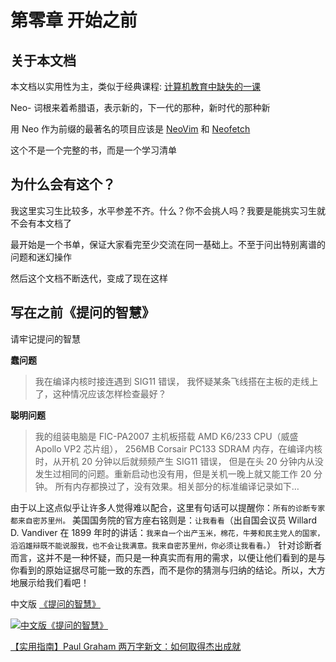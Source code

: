 # 第零章 开始之前

## 关于本文档

本文档以实用性为主，类似于经典课程: [计算机教育中缺失的一课](https://missing-semester-cn.github.io/)

Neo- 词根来着希腊语，表示新的，下一代的那种，新时代的那种新

用 Neo 作为前缀的最著名的项目应该是 [NeoVim](https://neovim.io/) 和 [Neofetch](https://github.com/dylanaraps/neofetch)

这个不是一个完整的书，而是一个学习清单

## 为什么会有这个？

我这里实习生比较多，水平参差不齐。什么？你不会挑人吗？我要是能挑实习生就不会有本文档了

最开始是一个书单，保证大家看完至少交流在同一基础上。不至于问出特别离谱的问题和迷幻操作

然后这个文档不断迭代，变成了现在这样


## 写在之前《**提问的智慧**》

请牢记提问的智慧

**蠢问题**

> 我在编译内核时接连遇到 SIG11 错误，
我怀疑某条飞线搭在主板的走线上了，这种情况应该怎样检查最好？
> 

**聪明问题**

> 我的组装电脑是 FIC-PA2007 主机板搭载 AMD K6/233 CPU（威盛 Apollo VP2 芯片组），
256MB Corsair PC133 SDRAM 内存，在编译内核时，从开机 20 分钟以后就频频产生 SIG11 错误，
但是在头 20 分钟内从没发生过相同的问题。重新启动也没有用，但是关机一晚上就又能工作 20 分钟。
所有内存都换过了，没有效果。相关部分的标准编译记录如下…
> 

由于以上这点似乎让许多人觉得难以配合，这里有句话可以提醒你：`所有的诊断专家都来自密苏里州。` 美国国务院的官方座右铭则是：`让我看看`（出自国会议员 Willard D. Vandiver 在 1899 年时的讲话：`我来自一个出产玉米，棉花，牛蒡和民主党人的国家，滔滔雄辩既不能说服我，也不会让我满意。我来自密苏里州，你必须让我看看。`） 针对诊断者而言，这并不是一种怀疑，而只是一种真实而有用的需求，以便让他们看到的是与你看到的原始证据尽可能一致的东西，而不是你的猜测与归纳的结论。所以，大方地展示给我们看吧！


中文版 [《提问的智慧》](https://github.com/ryanhanwu/How-To-Ask-Questions-The-Smart-Way/blob/main/README-zh_CN.md)


[![中文版《提问的智慧》](https://svg.bookmark.style/api?url=https://github.com/ryanhanwu/How-To-Ask-Questions-The-Smart-Way&mode=dark&style=horizontal)](https://github.com/ryanhanwu/How-To-Ask-Questions-The-Smart-Way/blob/main/README-zh_CN.md)

[【实用指南】Paul Graham 两万字新文：如何取得杰出成就](https://mp.weixin.qq.com/s/31iL-Kbs4KrqpgrERVRNzQ)


